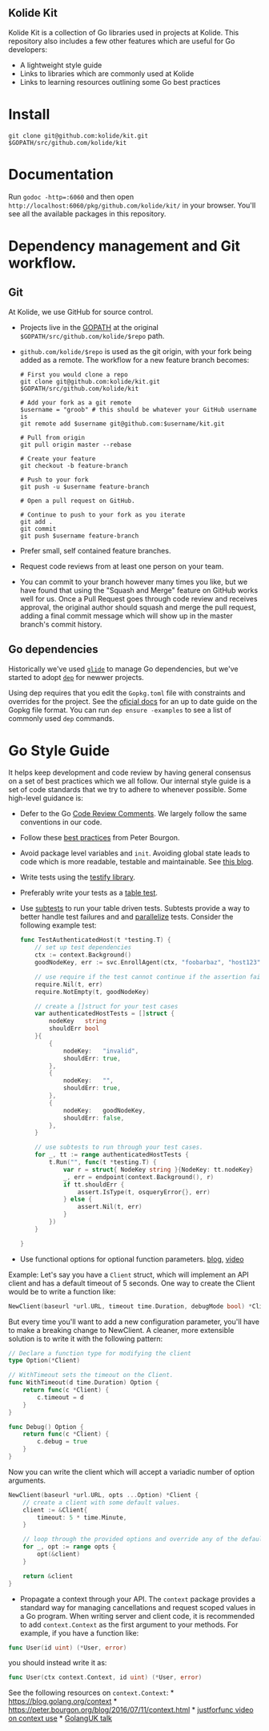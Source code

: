 ## Kolide Kit

Kolide Kit is a collection of Go libraries used in projects at Kolide. This repository also includes a few other features which are useful for Go developers:

- A lightweight style guide
- Links to libraries which are commonly used at Kolide
- Links to learning resources outlining some Go best practices

# Install

```
git clone git@github.com:kolide/kit.git $GOPATH/src/github.com/kolide/kit
```

# Documentation

Run `godoc -http=:6060` and then open `http://localhost:6060/pkg/github.com/kolide/kit/` in your browser. You'll see all the available packages in this repository.

# Dependency management and Git workflow.

## Git

At Kolide, we use GitHub for source control.

* Projects live in the [GOPATH](https://github.com/golang/go/wiki/GOPATH) at the original `$GOPATH/src/github.com/kolide/$repo` path.
* `github.com/kolide/$repo` is used as the git origin, with your fork being added as a remote. The workflow for a new feature branch becomes:

    ```
    # First you would clone a repo
    git clone git@github.com:kolide/kit.git $GOPATH/src/github.com/kolide/kit

    # Add your fork as a git remote
    $username = "groob" # this should be whatever your GitHub username is
    git remote add $username git@github.com:$username/kit.git

    # Pull from origin
    git pull origin master --rebase

    # Create your feature
    git checkout -b feature-branch

    # Push to your fork
    git push -u $username feature-branch

    # Open a pull request on GitHub.

    # Continue to push to your fork as you iterate
    git add .
    git commit
    git push $username feature-branch
    ```

* Prefer small, self contained feature branches.
* Request code reviews from at least one person on your team.
* You can commit to your branch however many times you like, but we have found that using the "Squash and Merge" feature on GitHub works well for us. Once a Pull Request goes through code review and receives approval, the original author should squash and merge the pull request, adding a final commit message which will show up in the master branch's commit history.

## Go dependencies

Historically we've used [`glide`](https://github.com/Masterminds/glide#glide-vendor-package-management-for-golang) to manage Go dependencies, but we've started to adopt [`dep`](https://github.com/golang/dep) for newwer projects.

Using dep requires that you edit the `Gopkg.toml` file with constraints and overrides for the project. See the [oficial docs](https://github.com/golang/dep/blob/master/docs/Gopkg.toml.md) for an up to date guide on the Gopkg file format.
You can run `dep ensure -examples` to see a list of commonly used `dep` commands.

# Go Style Guide

It helps keep development and code review by having general consensus on a set of best practices which we all follow. Our internal style guide is a set of code standards that we try to adhere to whenever possible. Some high-level guidance is:

* Defer to the Go [Code Review Comments](https://github.com/golang/go/wiki/CodeReviewComments#go-code-review-comments). We largely follow the same conventions in our code.
* Follow these [best practices](https://peter.bourgon.org/go-best-practices-2016/) from Peter Bourgon.
* Avoid package level variables and `init`. Avoiding global state leads to code which is more readable, testable and maintainable. See [this blog](https://peter.bourgon.org/blog/2017/06/09/theory-of-modern-go.html).
* Write tests using the [testify library](https://godoc.org/github.com/stretchr/testify/assert).
* Preferably write your tests as a [table test](https://github.com/golang/go/wiki/TableDrivenTests).
* Use [subtests](https://blog.golang.org/subtests) to run your table driven tests. Subtests provide a way to better handle test failures and and [parallelize](https://rakyll.org/parallelize-test-tables/) tests. Consider the following example test:
    ```go
    func TestAuthenticatedHost(t *testing.T) {
        // set up test dependencies
    	ctx := context.Background()
    	goodNodeKey, err := svc.EnrollAgent(ctx, "foobarbaz", "host123")

        // use require if the test cannot continue if the assertion fails
    	require.Nil(t, err)
    	require.NotEmpty(t, goodNodeKey)

        // create a []struct for your test cases
    	var authenticatedHostTests = []struct {
    		nodeKey   string
    		shouldErr bool
    	}{
    		{
    			nodeKey:   "invalid",
    			shouldErr: true,
    		},
    		{
    			nodeKey:   "",
    			shouldErr: true,
    		},
    		{
    			nodeKey:   goodNodeKey,
    			shouldErr: false,
    		},
    	}

        // use subtests to run through your test cases.
    	for _, tt := range authenticatedHostTests {
    		t.Run("", func(t *testing.T) {
    			var r = struct{ NodeKey string }{NodeKey: tt.nodeKey}
    			_, err = endpoint(context.Background(), r)
    			if tt.shouldErr {
    				assert.IsType(t, osqueryError{}, err)
    			} else {
    				assert.Nil(t, err)
    			}
    		})
    	}

    }
    ```

* Use functional options for optional function parameters. [blog](https://dave.cheney.net/2014/10/17/functional-options-for-friendly-apis), [video](https://www.youtube.com/watch?v=24lFtGHWxAQ)

Example:
Let's say you have a `Client` struct, which will implement an API client and has a default timeout of 5 seconds. One way to create the Client would be to write a function like:
```go
NewClient(baseurl *url.URL, timeout time.Duration, debugMode bool) *Client
```

But every time you'll want to add a new configuration parameter, you'll have to make a breaking change to NewClient. A cleaner, more extensible solution is to write it with the following pattern:
```go
// Declare a function type for modifying the client
type Option(*Client)

// WithTimeout sets the timeout on the Client.
func WithTimeout(d time.Duration) Option {
    return func(c *Client) {
        c.timeout = d
    }
}

func Debug() Option {
    return func(c *Client) {
        c.debug = true
    }
}
```

Now you can write the client which will accept a variadic number of option arguments.

```go
NewClient(baseurl *url.URL, opts ...Option) *Client {
    // create a client with some default values.
    client := &Client{
        timeout: 5 * time.Minute,
    }

    // loop through the provided options and override any of the defaults.
    for _, opt := range opts {
        opt(&client)
    }

    return &client
}
```

* Propagate a context through your API.
The `context` package provides a standard way for managing cancellations and request scoped values in a Go program. When writing server and client code, it is recommended to add `context.Context` as the first argument to your methods.
For example, if you have a function like:

```go
func User(id uint) (*User, error)
```

you should instead write it as:

```go
func User(ctx context.Context, id uint) (*User, error)
```


See the following resources on `context.Context`:
    * https://blog.golang.org/context
    * https://peter.bourgon.org/blog/2016/07/11/context.html
    * [justforfunc video on context use](https://www.youtube.com/watch?v=LSzR0VEraWw&index=1&list=PL64wiCrrxh4Jisi7OcCJIUpguV_f5jGnZ)
    * [GolangUK talk](https://www.youtube.com/watch?v=r4Mlm6qEWRs)
